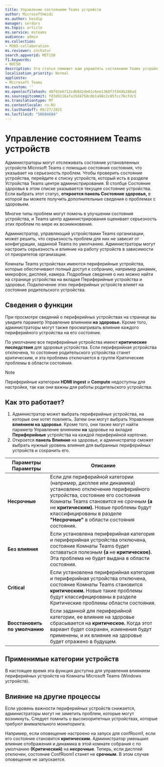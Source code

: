 ```yaml
---
title: Управление состоянием Teams устройств
author: MicrosoftHeidi
ms.author: heidip
manager: serdars
ms.topic: article
ms.service: msteams
audience: admin
ms.collection:
- M365-collaboration
ms.reviewer: snchatur
search.appverid: MET150
f1.keywords:
- NOCSH
description: Эта статья поможет вам управлять состоянием Teams устройств, устройств, на которых Microsoft Teams установлены.
localization_priority: Normal
appliesto:
- Microsoft Teams
ms.custom: ''
ms.openlocfilehash: 40f03e6713cd68d2de61c6ee1368f3fd44b288ad
ms.sourcegitcommit: fd3d9118afa15d4750c0b1a98c2c85fcc76cfdc5
ms.translationtype: MT
ms.contentlocale: ru-RU
ms.lasthandoff: 08/27/2021
ms.locfileid: "58684684"
---
```

# <a name="manage-the-health-of-teams-devices"></a>Управление состоянием Teams устройств

Администраторы могут отслеживать состояние установленных устройств Microsoft Teams с помощью состояния состояния, что указывает на серьезность проблем. Чтобы проверить состояние устройства, перейдите к списку устройств, который есть в разделе Устройства Teams центре администрирования.  В столбце Состояние здоровья в этом списке указывается текущее состояние устройства. Если выбрать этот статус, **откроется панель Состояние здоровья,** в которой вы можете получить дополнительные сведения о проблемах с здоровьем.

Многие типы проблем могут помочь в улучшении состояния устройства, и Teams центр администрирования оценивает серьезность этих проблем по мере их возникновения.

Администратор, управляющий устройствами Teams организации, может решить, что серьезность проблем для них не зависит от конфигурации, заданной Teams по умолчанию. Администраторы могут настроить серьезность и влияние на работу устройств в зависимости от приоритетов организации.

Комнаты Teams устройствах имеются периферийные устройства, которые обеспечивают полный доступ к собранию, например динамик, микрофон, дисплей, камера. Подробные сведения о них можно найти на странице устройства на вкладке Периферийные устройства и здоровье. Подключение этих периферийных устройств влияет на состояние родительского устройства.

## <a name="feature-details"></a>Сведения о функции

При просмотре сведений о периферийных устройствах на странице вы увидите параметр Управление влиянием **на здоровье.** Кроме того, администраторы могут также просматривать влияние каждого периферийного устройства на его состояние.

По умолчанию все периферийные устройства имеют **критические последствия** для здоровья устройства. Если периферийная устройства отключена, то состояние  родительского устройства станет  критическим, и эта проблема отключается в группе Критические проблемы в области состояния.

> [!NOTE]
> Периферийные категории **HDMI ingest** и **Compute** недоступны для настройки, так как они важны для работы родительского устройства.

## <a name="how-does-this-work"></a>Как это работает?

1. Администратор может выбрать периферийные устройства, на которые они хотят повлиять. Затем они могут выбрать Управление **влиянием на здоровье**. Кроме того, они также могут найти параметр Управление влиянием **на** здоровье на вкладке **Периферийные** устройства на каждой периферийной карточке.
1. Откроется **панель Влияние** на здоровье, и администратор сможет выбрать нужный уровень влияния для выбранных периферийных устройств и сохранить его.

| Параметры Параметры | Описание |
|------------------|-------------|
| **Несрочные** | Если для периферийной категории (например, дисплея или динамика) установлено отключение периферийного устройства, состояние его состояния Комнаты Teams становится не срочным **(а** не **критическим).** Новые проблемы будут классифицированы в разделе **"Несрочные"** в области состояния состояния.|
| **Без влияния** | Если установлена периферийная категория и периферийная устройства отключена, состояние Комнаты Teams будет оставаться полезным **(а** не **критическое).** Эта проблема не будет выдана в области состояния.|
| **Critical** | Если установлена периферийная категория и периферийная устройства отключена, состояние Комнаты Teams становится **критическим.** Новые такие проблемы будут классифицированы в разделе Критические проблемы области состояния. |
| **Восстановить по умолчанию** | Если заданной для периферийной категории, ее влияние на здоровье сбрасывается на **критическое.** Когда этот вариант будет сохранен, изменения будут применены, и их влияние на здоровье будет отражено в будущем.|

## <a name="applicable-device-categories"></a>Применимые категории устройств

В настоящее время эта функция доступна для управления влиянием периферийных устройств на Комнаты Microsoft Teams (Windows устройств).

## <a name="impact-on-other-workflows"></a>Влияние на другие процессы

Если уровень важности периферийных устройств снижается, администраторы могут не заметить проблем, которые могут возникнуть. Следует помнить о высокооритетных устройствах, которые требуют внимательного мониторинга.

Например, если оповещение настроено на запуск для confRoom1, если его состояние становится **критическим.** Администратор уменьшил влияние отображения и динамика в этой комнате собрания с по умолчанию **(Критический)** на **несрочные**. Теперь, если дисплей отключен, состояние ConfRoom1 станет не **срочным.** В этом случае оповещение не запускается.
